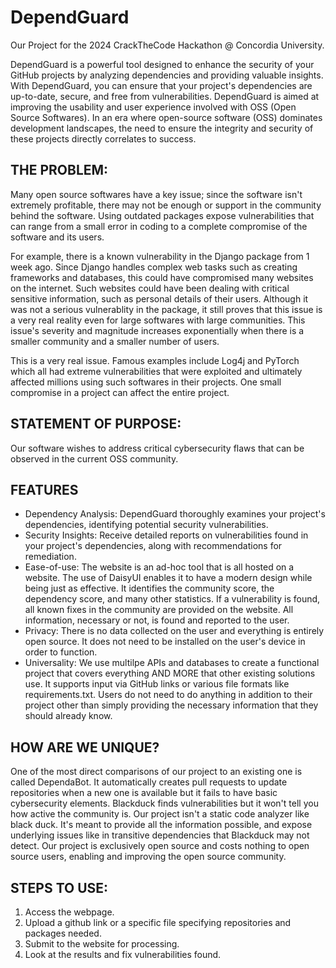 # DependGuard
Our Project for the 2024 CrackTheCode Hackathon @ Concordia University.

DependGuard is a powerful tool designed to enhance the security of your GitHub projects by analyzing dependencies and providing valuable insights. With DependGuard, you can ensure that your project's dependencies are up-to-date, secure, and free from vulnerabilities. DependGuard is aimed at improving the usability and user experience involved with OSS (Open Source Softwares). In an era where open-source software (OSS) dominates development landscapes, the need to ensure the integrity and security of these projects directly correlates to success.

## **THE PROBLEM:** 
Many open source softwares have a key issue; since the software isn't extremely profitable, there may not be enough or support in the community behind the software. Using outdated packages expose vulnerabilities that can range from a small error in coding to a complete compromise of the software and its users.

For example, there is a known vulnerability in the Django package from 1 week ago. Since Django handles complex web tasks such as creating frameworks and databases, this could have compromised many websites on the internet. Such websites could have been dealing with critical sensitive information, such as personal details of their users. Although it was not a serious vulnerablity in the package, it still proves that this issue is a very real reality even for large softwares with large communities. This issue's severity and magnitude increases exponentially when there is a smaller community and a smaller number of users.

This is a very real issue. Famous examples include Log4j and PyTorch which all had extreme vulnerabilities that were exploited and ultimately affected millions using such softwares in their projects. One small compromise in a project can affect the entire project.

## **STATEMENT OF PURPOSE:**
Our software wishes to address critical cybersecurity flaws that can be observed in the current OSS community.

## **FEATURES**
- Dependency Analysis: DependGuard thoroughly examines your project's dependencies, identifying potential security vulnerabilities.
- Security Insights: Receive detailed reports on vulnerabilities found in your project's dependencies, along with recommendations for remediation.
- Ease-of-use: The website is an ad-hoc tool that is all hosted on a website. The use of DaisyUI enables it to have a modern design while being just as effective. It identifies the community score, the dependency score, and many other statistics. If a vulnerability is found, all known fixes in the community are provided on the website. All information, necessary or not, is found and reported to the user.
- Privacy: There is no data collected on the user and everything is entirely open source. It does not need to be installed on the user's device in order to function.
- Universality: We use multilpe APIs and databases to create a functional project that covers everything AND MORE that other existing solutions use. It supports input via GitHub links or various file formats like requirements.txt. Users do not need to do anything in addition to their project other than simply providing the necessary information that they should already know. 

## **HOW ARE WE UNIQUE?**
One of the most direct comparisons of our project to an existing one is called DependaBot. It automatically creates pull requests to update repositories when a new one is available but it fails to have basic cybersecurity elements. 
Blackduck finds vulnerabilities but it won't tell you how active the community is. Our project isn't a static code analyzer like black duck. It's meant to provide all the information possible, and expose underlying issues like in transitive dependencies that Blackduck may not detect. Our project is exclusively open source and costs nothing to open source users, enabling and improving the open source community. 

## **STEPS TO USE:**
1. Access the webpage.
2. Upload a github link or a specific file specifying repositories and packages needed.
3. Submit to the website for processing.
4. Look at the results and fix vulnerabilities found.
